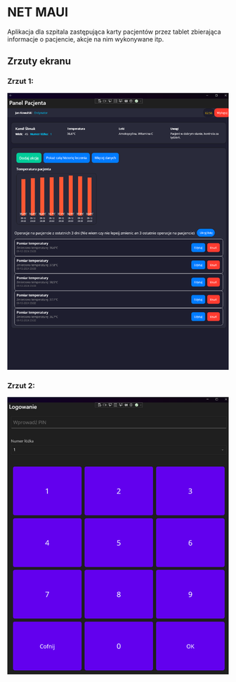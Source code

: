 # NET MAUI

Aplikacja dla szpitala zastępująca karty pacjentów przez tablet zbierająca informacje o pacjencie, akcje na nim wykonywane itp.

## Zrzuty ekranu

### Zrzut 1:
![Zrzut 1](1.png)

### Zrzut 2:
![Zrzut 2](2.png)
